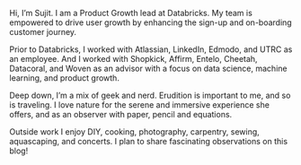 Hi, I’m Sujit. I am a Product Growth lead at Databricks. My team is empowered to drive user growth by enhancing the sign-up and on-boarding customer journey.

Prior to Databricks, I worked with Atlassian, LinkedIn, Edmodo, and UTRC as an employee. And I worked with Shopkick, Affirm, Entelo, Cheetah, Datacoral, and Woven as an advisor with a focus on data science, machine learning, and product growth.

Deep down, I’m a mix of geek and nerd. Erudition is important to me, and so is traveling. I love nature for the serene and immersive experience she offers, and as an observer with paper, pencil and equations.

Outside work I enjoy DIY, cooking, photography, carpentry, sewing, aquascaping, and concerts. I plan to share fascinating observations on this blog!
